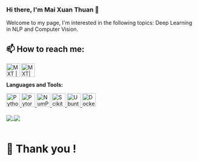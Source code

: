 ### Hi there, I'm Mai Xuan Thuan 👋

Welcome to my page, I'm interested in the following topics: Deep Learning in NLP and Computer Vision.
<br />
## 📫 How to reach me: 
<a href="https://www.linkedin.com/in/mai-xuan-thuan/">
  <img align="left" alt="MXT | Linkedin" width="36px" src="https://raw.githubusercontent.com/linnovate/root-me/refs/heads/master/src/images/icons/linkedin.ico" />
</a>

<a href="https://x.com/MaiXuanThuan1">
  <img align="left" alt="MXT| Twitter" width="36px" src="https://raw.githubusercontent.com/anuraghazra/anuraghazra/master/assets/twitter.svg" />
</a>

<br />
<br />

**Languages and Tools:**  

<a href="https://www.python.org/" title="Python">
  <img src="https://github.com/get-icon/geticon/raw/master/icons/python.svg" alt="Python" width="36px" height="36px" />
</a>

<a href="https://www.pytorch.org/" title="Pytorch">
  <img src="https://www.vectorlogo.zone/logos/pytorch/pytorch-icon.svg" alt="Pytorch" width="36px" height="36px" />
</a>

<a href="https://numpy.org/" title="NumPy">
  <img src="https://github.com/get-icon/geticon/raw/master/icons/numpy-icon.svg" alt="NumPy" width="36px" height="36px" />
</a>

<a href="https://scikit-learn.org/" title="Scikit-learn">
  <img src="https://upload.wikimedia.org/wikipedia/commons/thumb/0/05/Scikit_learn_logo_small.svg/1200px-Scikit_learn_logo_small.svg.png" alt="Scikit-learn" width="36px" height="36px" />
</a>

<a href="https://ubuntu.com/" title="Ubuntu">
  <img src="https://www.vectorlogo.zone/logos/gnu_bash/gnu_bash-official.svg" alt="Ubuntu" width="36px" height="36px" />
</a>

<a href="https://www.docker.com/" title="Docker">
  <img src="https://github.com/get-icon/geticon/raw/master/icons/docker-icon.svg" alt="Docker" width="36px" height="36px" />
</a>
<br>
<br/>


<!-- Change the `github-readme-stats.anuraghazra1.vercel.app` to `github-readme-stats.vercel.app`  -->

<a href="https://github.com/maixuanthuan/Tennis_by_TrackNet">
  <!-- Change the `github-readme-stats.anuraghazra1.vercel.app` to `github-readme-stats.vercel.app`  -->
  <img align="center" src="https://github-readme-stats.anuraghazra1.vercel.app/api/pin/?username=maixuanthuan&repo=Tennis_by_TrackNet&theme=material-palenight" />
</a>    
<a href="https://github.com/maixuanthuan/Football_Detector">
  <!-- Change the `github-readme-stats.anuraghazra1.vercel.app` to `github-readme-stats.vercel.app`  -->
  <img align="center" src="https://github-readme-stats.anuraghazra1.vercel.app/api/pin/?username=maixuanthuan&repo=Football_Detector&theme=material-palenight" />
</a> 

<br />
<br />

<h1> 🌱 Thank you ! <h1/>
